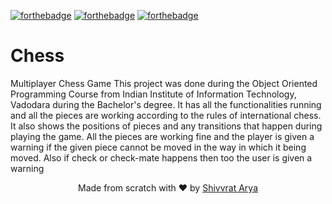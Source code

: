 [![forthebadge](https://forthebadge.com/images/badges/made-with-java.svg)](https://forthebadge.com) [![forthebadge](https://forthebadge.com/images/badges/built-with-love.svg)](https://forthebadge.com)  [![forthebadge](https://forthebadge.com/images/badges/for-you.svg)](https://forthebadge.com) 
# Chess
Multiplayer Chess Game
This project was done during the Object Oriented Programming Course from Indian Institute of Information Technology, Vadodara during the Bachelor's degree.
It has all the functionalities running and all the pieces are working according to the rules of international chess. It also shows the positions of pieces and any transitions that happen during playing the game. All the pieces are working fine and the player is given a warning if the given piece cannot be moved in the way in which it being moved. 
Also if check or check-mate happens then too the user is given a warning


<p align="center"> Made from scratch with ❤ by <a href="https://github.com/Shivvrat">Shivvrat Arya</a> </p>
